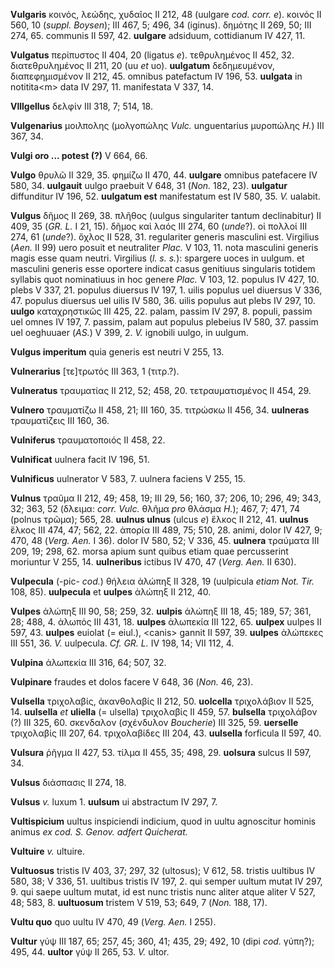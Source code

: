 **Vulgaris** κοινός, λεώδης, χυδαῖος II 212, 48 (uulgare *cod. corr.
e*). κοινός II 560, 10 (*suppl. Boysen*); III 467, 5; 496, 34 (iginus).
δημότης II 269, 50; III 274, 65. communis II 597, 42. **uulgare**
adsiduum, cottidianum IV 427, 11.

**Vulgatus** περίπυστος II 404, 20 (ligatus *e*). τεθρυλημένος II 452,
32. διατεθρυλημένος II 211, 20 (uu *et* uo). **uulgatum** δεδημευμένον,
διαπεφημισμένον II 212, 45. omnibus patefactum IV 196, 53. **uulgata**
in notitita\<m\> data IV 297, 11. manifestata V 337, 14.

**Vlllgellus** δελφίν III 318, 7; 514, 18.

**Vulgenarius** μοιλπολης (μολγοπώλης *Vulc.* unguentarius μυροπώλης
*H.*) III 367, 34.

**Vulgi oro ... potest (?)** V 664, 66.

**Vulgo** θρυλῶ II 329, 35. φημίζω II 470, 44. **uulgare** omnibus
patefacere IV 580, 34. **uulgauit** uulgo praebuit V 648, 31 (*Non.*
182, 23). **uulgatur** diffunditur IV 196, 52. **uulgatum est**
manifestatum est IV 580, 35. *V.* ualabit.

**Vulgus** δῆμος II 269, 38. πλῆθος (uulgus singulariter tantum
declinabitur) II 409, 35 (*GR. L.* I 21, 15). δῆμος καὶ λαός III 274, 60
(*unde*?). οἱ πολλοί III 274, 61 (*unde*?). ὄχλος II 528, 31.
regulariter generis masculini est. Virgilius (*Aen.* II 99) uero posuit
et neutraliter *Plac.* V 103, 11. nota masculini generis magis esse quam
neutri. Virgilius (*l. s. s.*): spargere uoces in uulgum. et masculini
generis esse oportere indicat casus genitiuus singularis totidem
syllabis quot nominatiuus in hoc genere *Plac.* V 103, 12. populus IV
427, 10. plebs V 337, 21. populus diuersus IV 197, 1. uilis populus uel
diuersus V 336, 47. populus diuersus uel uilis IV 580, 36. uilis populus
aut plebs IV 297, 10. **uulgo** καταχρηστικῶς III 425, 22. palam, passim
IV 297, 8. populi, passim uel omnes IV 197, 7. passim, palam aut populus
plebeius IV 580, 37. passim uel oeghuuaer (*AS.*) V 399, 2. *V.*
ignobili uulgo, in uulgum.

**Vulgus imperitum** quia generis est neutri V 255, 13.

**Vulnerarius** [τε]τρωτός III 363, 1 (τιτρ.?).

**Vulneratus** τραυματίας II 212, 52; 458, 20. τετραυματισμένος II 454,
29.

**Vulnero** τραυματίζω II 458, 21; III 160, 35. τιτρώσκω II 456, 34.
**uulneras** τραυματίζεις III 160, 36.

**Vulniferus** τραυματοποιός II 458, 22.

**Vulnificat** uulnera facit IV 196, 51.

**Vulnificus** uulnerator V 583, 7. uulnera faciens V 255, 15.

**Vulnus** τραῦμα II 212, 49; 458, 19; III 29, 56; 160, 37; 206, 10;
296, 49; 343, 32; 363, 52 (δλειμα: *corr. Vulc.* θλῆμα *pro* θλάσμα
*H.*); 467, 7; 471, 74 (polnus τρῶμα); 565, 28. **uulnus ulnus** (ulcus
*e*) ἕλκος II 212, 41. **uulnus** ἕλκος III 474, 47; 562, 22. ἀπορία III
489, 75; 510, 28. animi, dolor IV 427, 9; 470, 48 (*Verg. Aen.* I 36).
dolor IV 580, 52; V 336, 45. **uulnera** τραύματα III 209, 19; 298, 62.
morsa apium sunt quibus etiam quae percusserint moriuntur V 255, 14.
**uulneribus** ictibus IV 470, 47 (*Verg. Aen.* II 630).

**Vulpecula** (-pic- *cod.*) θήλεια ἀλώπηξ II 328, 19 (uulpicula *etiam
Not. Tir.* 108, 85). **uulpecula** et **uulpes** ἀλώπηξ II 212, 40.

**Vulpes** ἀλώπηξ III 90, 58; 259, 32. **uulpis** ἀλώπηξ III 18, 45;
189, 57; 361, 28; 488, 4. ἀλωπός III 431, 18. **uulpes** ἀλωπεκία III
122, 65. **uulpex** uulpes II 597, 43. **uulpes** euiolat (= eiul.),
\<canis\> gannit II 597, 39. **uulpes** ἀλώπεκες III 551, 36. *V.*
uulpecula. *Cf. GR. L.* IV 198, 14; VII 112, 4.

**Vulpina** ἀλωπεκία III 316, 64; 507, 32.

**Vulpinare** fraudes et dolos facere V 648, 36 (*Non.* 46, 23).

**Vulsella** τριχολαβίς, ἀκανθολαβίς II 212, 50. **uolcella**
τριχολάβιον II 525, 14. **uulsella** *et* **uliella** (= ulsella)
τριχολαβίς II 459, 57. **bulsella** τριχολάβον (?) III 325, 60.
σκενδαλον (σχένδυλον *Boucherie*) III 325, 59. **uerselle** τριχολαβίς
III 207, 64. τριχολαβίδες III 204, 43. **uulsella** forficula II 597,
40.

**Vulsura** ῥῆγμα II 427, 53. τίλμα II 455, 35; 498, 29. **uolsura**
sulcus II 597, 34.

**Vulsus** διάσπασις II 274, 18.

**Vulsus** *v.* luxum 1. **uulsum** ui abstractum IV 297, 7.

**Vultispicium** uultus inspiciendi indicium, quod in uultu agnoscitur
hominis animus *ex cod. S. Genov. adfert Quicherat.*

**Vultuire** *v.* ultuire.

**Vultuosus** tristis IV 403, 37; 297, 32 (ultosus); V 612, 58. tristis
uultibus IV 580, 38; V 336, 51. uultibus tristis IV 197, 2. qui semper
uultum mutat IV 297, 9. qui saepe uultum mutat, id est nunc tristis nunc
aliter atque aliter V 527, 48; 583, 8. **uultuosum** tristem V 519, 53;
649, 7 (*Non.* 188, 17).

**Vultu quo** quo uultu IV 470, 49 (*Verg. Aen.* I 255).

**Vultur** γύψ III 187, 65; 257, 45; 360, 41; 435, 29; 492, 10 (dipi
*cod.* γύπη?); 495, 44. **uultor** γύψ II 265, 53. *V.* ultor.
